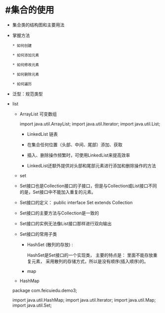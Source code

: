 #集合的使用
===============================

* 集合类的结构图和主要用法

* 掌握方法
	
	  * 如何创建
	  
	  * 如何添加元素
	  
	  * 如何修改元素
	  
	  * 如何删除元素
	  
	  * 如何遍历 
	
* 泛型：规范类型
  	
  
*  list

	* ArrayList  可变数组
	
		import java.util.ArrayList;
		import java.util.Iterator;
		import java.util.List;
    	* LinkedList 链表
	
		* 在集合任何位置（头部、中间、尾部）添加、获取
		
		* 插入、删除操作频繁时，可使用LinkedList来提高效率
		
		* LinkedList还额外提供对头部和尾部元素进行添加和删除操作的方法 
    * set
	
	* Set接口也是Collection接口的子接口，但是与Collection或List接口不同的是，Set接口中不能加入重复的元素。
	
	* Set接口的定义： public interface Set<E> extends Collection<E>
	
	* Set接口的主要方法与Collection是一致的 
	
	* Set接口的实例无法像List接口那样进行双向输出
	
	* Set接口的常用子类 
	
		* HashSet (散列的存放) :
		  
		  HashSet是Set接口的一个实现类，
		  主要的特点是：
			里面不能存放重复元素，
			采用散列的存储方式，所以是没有顺序(插入顺序)的。
      * map 

	* HashMap
	
	package com.feicuiedu.demo3;

	import java.util.HashMap;
	import java.util.Iterator;
	import java.util.Map;
	import java.util.Set;

	
			
